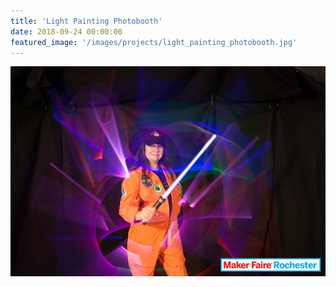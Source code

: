 ```yaml
---
title: 'Light Painting Photobooth'
date: 2018-09-24 00:00:00
featured_image: '/images/projects/light_painting_photobooth.jpg'
---
```


![](/images/projects/light_painting_photobooth.jpg)
